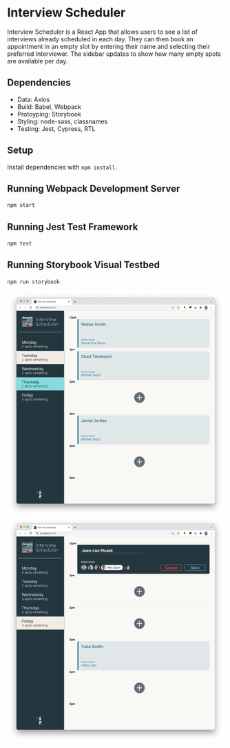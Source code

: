 # Interview Scheduler

Interview Scheduler is a React App that allows users to see a list of interviews already scheduled in each day. They can then book an appointment in an empty slot by entering their name and selecting their preferred Interviewer. The sidebar updates to show how many empty spots are available per day.

## Dependencies

- Data: Axios
- Build: Babel, Webpack
- Protoyping: Storybook
- Styling: node-sass, classnames
- Testing: Jest, Cypress, RTL

## Setup

Install dependencies with `npm install`.

## Running Webpack Development Server

```sh
npm start
```

## Running Jest Test Framework

```sh
npm test
```

## Running Storybook Visual Testbed

```sh
npm run storybook
```

!["Appointment Display"](https://raw.githubusercontent.com/mauty/scheduler/main/docs/appointmentsShow.png)
!["Appointment Edit Card"](https://raw.githubusercontent.com/mauty/scheduler/main/docs/appointmentEdit.png)

